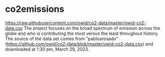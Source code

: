 # co2emissions
https://raw.githubusercontent.com/owid/co2-data/master/owid-co2-data.csv
The project focuses on the broad spectrum of emission across the globe and who is contributing the most versus the least throughout history. 
The source of the data set comes from "pabloarosado" (https://github.com/owid/co2-data/blob/master/owid-co2-data.csv) and downloaded at 1:30 pm, March 29, 2023. 
